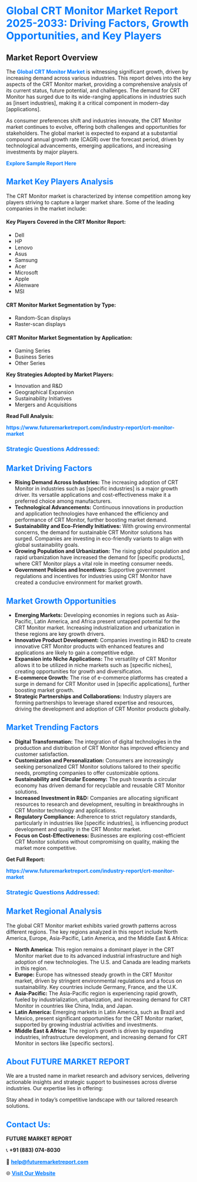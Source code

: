 <h1 style="color: #007BFF;">Global CRT Monitor Market Report 2025-2033: Driving Factors, Growth Opportunities, and Key Players</h1>

<section id="overview">
<h2>Market Report Overview</h2>
<p>The <a href="https://www.futuremarketreport.com/industry-report/crt-monitor-market" style="color: #007BFF; text-decoration: none;"><strong>Global CRT Monitor Market</strong></a> is witnessing significant growth, driven by increasing demand across various industries. This report delves into the key aspects of the CRT Monitor market, providing a comprehensive analysis of its current status, future potential, and challenges. The demand for CRT Monitor has surged due to its wide-ranging applications in industries such as [insert industries], making it a critical component in modern-day [applications].</p>
<p>As consumer preferences shift and industries innovate, the CRT Monitor market continues to evolve, offering both challenges and opportunities for stakeholders. The global market is expected to expand at a substantial compound annual growth rate (CAGR) over the forecast period, driven by technological advancements, emerging applications, and increasing investments by major players.</p>
</section>

<section id="overview">
<p><a href="https://www.futuremarketreport.com/request-sample/reportId=57427" style="color: #007BFF; text-decoration: none;"><strong>Explore Sample Report Here</strong></a></p>
</section>

<section id="key-players">
<h2 style="color: #007BFF;">Market Key Players Analysis</h2>
<p>The CRT Monitor market is characterized by intense competition among key players striving to capture a larger market share. Some of the leading companies in the market include:</p>
<h4>Key Players Covered in the CRT Monitor Report:</h4>
<ul><li>Dell</li><li>HP</li><li>Lenovo</li><li>Asus</li><li>Samsung</li><li>Acer</li><li>Microsoft</li><li>Apple</li><li>Alienware</li><li>MSI</li></ul>
<h4>CRT Monitor Market Segmentation by Type:</h4>
<ul><li>Random-Scan displays</li><li>Raster-scan displays</li></ul>

<h4>CRT Monitor Market Segmentation by Application:</h4>
<ul><li>Gaming Series</li><li>Business Series</li><li>Other Series</li></ul>
<p><strong>Key Strategies Adopted by Market Players:</strong></p>
<ul>
<li>Innovation and R&D</li>
<li>Geographical Expansion</li>
<li>Sustainability Initiatives</li>
<li>Mergers and Acquisitions</li>
</ul>
</section>

<section>
<p><strong>Read Full Analysis: </strong></p><a href="https://www.futuremarketreport.com/industry-report/crt-monitor-market" style="color: #007BFF; text-decoration: none;"><strong>https://www.futuremarketreport.com/industry-report/crt-monitor-market</strong></a>
<h3 style="color: #007BFF;">Strategic Questions Addressed:</h3>
</section>

<section id="driving-factors">
<h2 style="color: #007BFF;">Market Driving Factors</h2>
<ul>
<li><strong>Rising Demand Across Industries:</strong> The increasing adoption of CRT Monitor in industries such as [specific industries] is a major growth driver. Its versatile applications and cost-effectiveness make it a preferred choice among manufacturers.</li>
<li><strong>Technological Advancements:</strong> Continuous innovations in production and application technologies have enhanced the efficiency and performance of CRT Monitor, further boosting market demand.</li>
<li><strong>Sustainability and Eco-Friendly Initiatives:</strong> With growing environmental concerns, the demand for sustainable CRT Monitor solutions has surged. Companies are investing in eco-friendly variants to align with global sustainability goals.</li>
<li><strong>Growing Population and Urbanization:</strong> The rising global population and rapid urbanization have increased the demand for [specific products], where CRT Monitor plays a vital role in meeting consumer needs.</li>
<li><strong>Government Policies and Incentives:</strong> Supportive government regulations and incentives for industries using CRT Monitor have created a conducive environment for market growth.</li>
</ul>
</section>

<section id="growth-opportunities">
<h2 style="color: #007BFF;">Market Growth Opportunities</h2>
<ul>
<li><strong>Emerging Markets:</strong> Developing economies in regions such as Asia-Pacific, Latin America, and Africa present untapped potential for the CRT Monitor market. Increasing industrialization and urbanization in these regions are key growth drivers.</li>
<li><strong>Innovative Product Development:</strong> Companies investing in R&D to create innovative CRT Monitor products with enhanced features and applications are likely to gain a competitive edge.</li>
<li><strong>Expansion into Niche Applications:</strong> The versatility of CRT Monitor allows it to be utilized in niche markets such as [specific niches], creating opportunities for growth and diversification.</li>
<li><strong>E-commerce Growth:</strong> The rise of e-commerce platforms has created a surge in demand for CRT Monitor used in [specific applications], further boosting market growth.</li>
<li><strong>Strategic Partnerships and Collaborations:</strong> Industry players are forming partnerships to leverage shared expertise and resources, driving the development and adoption of CRT Monitor products globally.</li>
</ul>
</section>

<section id="trending-factors">
<h2 style="color: #007BFF;">Market Trending Factors</h2>
<ul>
<li><strong>Digital Transformation:</strong> The integration of digital technologies in the production and distribution of CRT Monitor has improved efficiency and customer satisfaction.</li>
<li><strong>Customization and Personalization:</strong> Consumers are increasingly seeking personalized CRT Monitor solutions tailored to their specific needs, prompting companies to offer customizable options.</li>
<li><strong>Sustainability and Circular Economy:</strong> The push towards a circular economy has driven demand for recyclable and reusable CRT Monitor solutions.</li>
<li><strong>Increased Investment in R&D:</strong> Companies are allocating significant resources to research and development, resulting in breakthroughs in CRT Monitor technology and applications.</li>
<li><strong>Regulatory Compliance:</strong> Adherence to strict regulatory standards, particularly in industries like [specific industries], is influencing product development and quality in the CRT Monitor market.</li>
<li><strong>Focus on Cost-Effectiveness:</strong> Businesses are exploring cost-efficient CRT Monitor solutions without compromising on quality, making the market more competitive.</li>
</ul>
</section>

<section>
<p><strong>Get Full Report: </strong></p><a href="https://www.futuremarketreport.com/industry-report/crt-monitor-market" style="color: #007BFF; text-decoration: none;"><strong>https://www.futuremarketreport.com/industry-report/crt-monitor-market</strong></a>
<h3 style="color: #007BFF;">Strategic Questions Addressed:</h3>
</section>


<section id="regional-analysis">
<h2 style="color: #007BFF;">Market Regional Analysis</h2>
<p>The global CRT Monitor market exhibits varied growth patterns across different regions. The key regions analyzed in this report include North America, Europe, Asia-Pacific, Latin America, and the Middle East & Africa:</p>
<ul>
<li><strong>North America:</strong> This region remains a dominant player in the CRT Monitor market due to its advanced industrial infrastructure and high adoption of new technologies. The U.S. and Canada are leading markets in this region.</li>
<li><strong>Europe:</strong> Europe has witnessed steady growth in the CRT Monitor market, driven by stringent environmental regulations and a focus on sustainability. Key countries include Germany, France, and the U.K.</li>
<li><strong>Asia-Pacific:</strong> The Asia-Pacific region is experiencing rapid growth, fueled by industrialization, urbanization, and increasing demand for CRT Monitor in countries like China, India, and Japan.</li>
<li><strong>Latin America:</strong> Emerging markets in Latin America, such as Brazil and Mexico, present significant opportunities for the CRT Monitor market, supported by growing industrial activities and investments.</li>
<li><strong>Middle East & Africa:</strong> The region’s growth is driven by expanding industries, infrastructure development, and increasing demand for CRT Monitor in sectors like [specific sectors].</li>
</ul>
</section>

<footer>
<h2 style="color: #007BFF;">About FUTURE MARKET REPORT</h2>
<p>We are a trusted name in market research and advisory services, delivering actionable insights and strategic support to businesses across diverse industries. Our expertise lies in offering:</p>

<p>Stay ahead in today’s competitive landscape with our tailored research solutions.</p>

<h2 style="color: #007BFF;">Contact Us:</h2>
<p><strong>FUTURE MARKET REPORT</strong></p>
<p>📞 <strong>+91 (883) 074-8030</strong></p>
<p>📧 <strong><a href="mailto:help@futuremarketreport.com" style="color: #007BFF;">help@futuremarketreport.com</a></strong></p>
<p>🌐 <strong><a href="https://www.futuremarketreport.com/" style="color: #007BFF;">Visit Our Website</a></strong></p>
</footer>